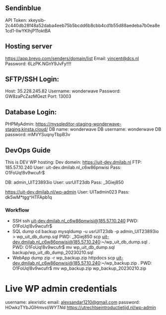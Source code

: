 ## Sendinblue

API Token: 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

## Hosting server

https://app.brevo.com/senders/domain/list
Email: vincent@dcs.nl
Password: 6LzPK.NGnY9JvFy!!!!

## SFTP/SSH Login:

Host: 35.228.245.82
Username: wonderwave
Password: GW8zaPcZazMGezt
Port: 13003

## Database Login:

PHPMyAdmin: https://mysqleditor-staging-wonderwave-staging.kinsta.cloud/
DB name: wonderwave
DB username: wonderwave
DB password: mMVYSuqnyTbpB3v

## DevOps Guide

This is DEV WP hosting:
Dev domein: https://uit-dev.dmilab.nl
FTP: 185.57.10.240
User: uit-dev.dmilab.nl_c6w86pnwisi
Pass: O1FoUq!8v9wcufr$

DB: admin_UIT23893io
User: usrUIT23db
Pass: \_3Giej850

https://uit-dev.dmilab.nl/wp-admin
User: UITadmin023
Pass: dk5wM\*tgg^HTFApb1q

### Workflow

- SSH
  ssh uit-dev.dmilab.nl_c6w86pnwisi@185.57.10.240
  PWD: O1FoUq!8v9wcufr$
- SQL dump
  cd backup
  mysqldump -u usrUIT23db -p admin_UIT23893io > wp_uit_db_dump.sql
  PWD: \_3Giej850
  scp uit-dev.dmilab.nl_c6w86pnwisi@185.57.10.240:~/wp_uit_db_dump.sql .
  PWD: O1FoUq!8v9wcufr$
  mv wp_uit_db_dump.sql backup/wp_uit_db_dump_20230210.sql
- WebApp dump
  zip -r wp_backup.zip httpdocs
  scp uit-dev.dmilab.nl_c6w86pnwisi@185.57.10.240:~/wp_backup.zip .
  PWD: O1FoUq!8v9wcufr$
  mv wp_backup.zip wp_backup_20230210.zip

# Live WP admin credentials

username: alexristic
email: [alexsandar1210@gmail.com](mailto:alexsandar1210@gmail.com)
password: HOwkzTYbJGlHmv$s(lWYTN$d
https://utrechtseintroductietijd.nl/wp-admin
